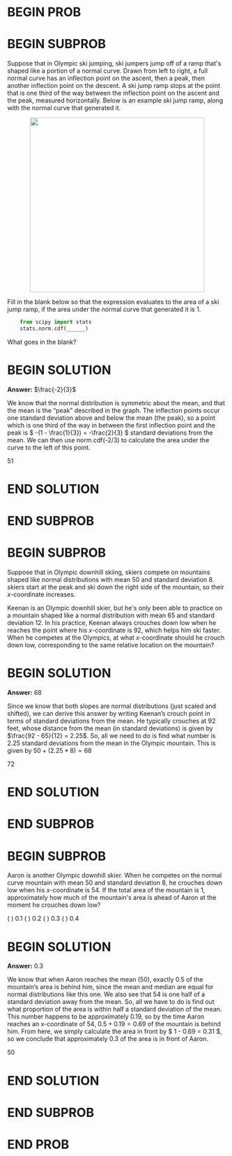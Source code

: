 # BEGIN PROB

# BEGIN SUBPROB

Suppose that in Olympic ski jumping, ski jumpers jump off of a ramp
that's shaped like a portion of a normal curve. Drawn from left to
right, a full normal curve has an inflection point on the ascent, then a
peak, then another inflection point on the descent. A ski jump ramp
stops at the point that is one third of the way between the inflection
point on the ascent and the peak, measured horizontally. Below is an
example ski jump ramp, along with the normal curve that generated it.

<center><img src='../assets/images/wi24-final/skijump.jpg' width=400></center>


Fill in the blank below so that the expression evaluates to the area of
a ski jump ramp, if the area under the normal curve that generated it is
1.
```py
    from scipy import stats
    stats.norm.cdf(______)
```
What goes in the blank?

# BEGIN SOLUTION
**Answer:** $\frac{-2}{3}$

We know that the normal distribution is symmetric about the mean, and that the mean is the “peak” described in the graph. The inflection points occur one standard deviation above and below the mean (the peak), so a point which is one third of the way in between the first inflection point and the peak is $ -(1 - \frac{1}{3}) = -\frac{2}{3} $ standard deviations from the mean. We can then use norm.cdf(-2/3) to calculate the area under the curve to the left of this point.

<average>51</average>

# END SOLUTION

# END SUBPROB

# BEGIN SUBPROB

Suppose that in Olympic downhill skiing, skiers compete on mountains
shaped like normal distributions with mean 50 and standard deviation 8.
skiers start at the peak and ski down the right side of the mountain, so
their $x$-coordinate increases.

Keenan is an Olympic downhill skier, but he's only been able to practice
on a mountain shaped like a normal distribution with mean 65 and
standard deviation 12. In his practice, Keenan always crouches down low
when he reaches the point where his $x$-coordinate is 92, which helps
him ski faster. When he competes at the Olympics, at what $x$-coordinate
should he crouch down low, corresponding to the same relative location
on the mountain?

# BEGIN SOLUTION
**Answer:** 68

Since we know that both slopes are normal distributions (just scaled and shifted), we can derive this answer by writing Keenan’s crouch point in terms of standard deviations from the mean. He typically crouches at 92 feet, whose distance from the mean (in standard deviations) is given by $\frac{92 - 65}{12} = 2.25$. So, all we need to do is find what number is 2.25 standard deviations from the mean in the Olympic mountain. This is given by $50 + (2.25 * 8) = 68$

<average>72</average>

# END SOLUTION

# END SUBPROB

# BEGIN SUBPROB

Aaron is another Olympic downhill skier. When he competes on the normal
curve mountain with mean 50 and standard deviation 8, he crouches down
low when his $x$-coordinate is $54$. If the total area of the mountain
is 1, approximately how much of the mountain's area is ahead of Aaron at
the moment he crouches down low?

( ) 0.1
( ) 0.2
( ) 0.3
( ) 0.4

# BEGIN SOLUTION
**Answer:** 0.3

We know that when Aaron reaches the mean (50), exactly 0.5 of the mountain’s area is behind him, since the mean and median are equal for normal distributions like this one. We also see that 54 is one half of a standard deviation away from the mean. So, all we have to do is find out what proportion of the area is within half a standard deviation of the mean. This number happens to be approximately 0.19, so by the time Aaron reaches an x-coordinate of 54, $0.5 + 0.19 = 0.69$ of the mountain is behind him. From here, we simply calculate the area in front by $ 1 - 0.69 = 0.31 $, so we conclude that approximately 0.3 of the area is in front of Aaron.

<average>50</average>

# END SOLUTION

# END SUBPROB

# END PROB